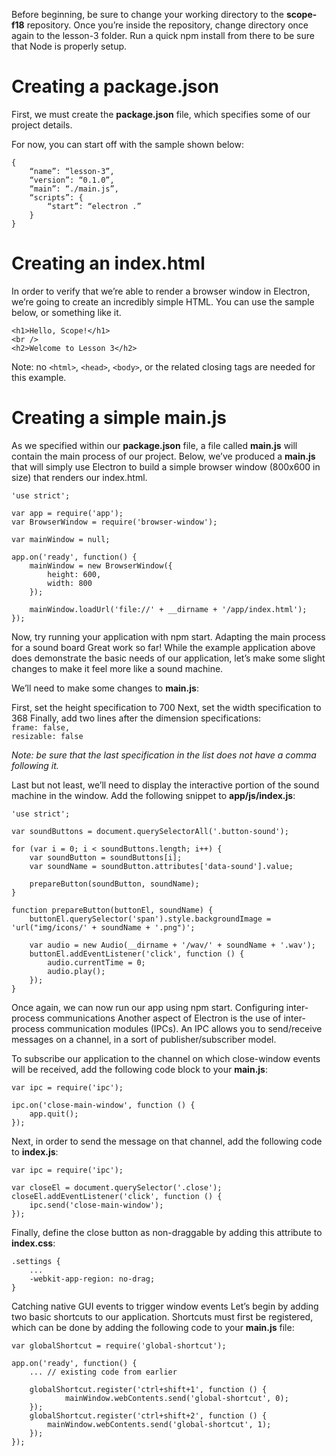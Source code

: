 Before beginning, be sure to change your working directory to the **scope-f18** repository.  Once you’re inside the repository, change directory once again to the lesson-3 folder.  Run a quick npm install from there to be sure that Node is properly setup.
# Creating a package.json
First, we must create the **package.json** file, which specifies some of our project details.

For now, you can start off with the sample shown below:
```
{
	“name”: “lesson-3”,
	“version”: “0.1.0”,
	“main”: “./main.js”,
	“scripts”: {
		“start”: “electron .”
	}
}
```
# Creating an index.html
In order to verify that we’re able to render a browser window in Electron, we’re going to create an incredibly simple HTML.  You can use the sample below, or something like it.
```
<h1>Hello, Scope!</h1>
<br />
<h2>Welcome to Lesson 3</h2>
```
Note: no `<html>`, `<head>`, `<body>`, or the related closing tags are needed for this example.
# Creating a simple main.js
As we specified within our **package.json** file, a file called **main.js** will contain the main process of our project.  Below, we’ve produced a **main.js** that will simply use Electron to build a simple browser window (800x600 in size) that renders our index.html.
```
'use strict';

var app = require('app');
var BrowserWindow = require('browser-window');

var mainWindow = null;

app.on('ready', function() {
    mainWindow = new BrowserWindow({
        height: 600,
        width: 800
    });

    mainWindow.loadUrl('file://' + __dirname + '/app/index.html');
});
```
Now, try running your application with npm start.
Adapting the main process for a sound board
Great work so far!  While the example application above does demonstrate the basic needs of our application, let’s make some slight changes to make it feel more like a sound machine.

We’ll need to make some changes to **main.js**:

First, set the height specification to 700
Next, set the width specification to 368
Finally, add two lines after the dimension specifications:  
`frame: false,`  
`resizable: false`  

*Note: be sure that the last specification in the list does not have a comma following it.*

Last but not least, we’ll need to display the interactive portion of the sound machine in the window.  Add the following snippet to **app/js/index.js**:
```
'use strict';

var soundButtons = document.querySelectorAll('.button-sound');

for (var i = 0; i < soundButtons.length; i++) {
    var soundButton = soundButtons[i];
    var soundName = soundButton.attributes['data-sound'].value;

    prepareButton(soundButton, soundName);
}

function prepareButton(buttonEl, soundName) {
    buttonEl.querySelector('span').style.backgroundImage = 'url("img/icons/' + soundName + '.png")';

    var audio = new Audio(__dirname + '/wav/' + soundName + '.wav');
    buttonEl.addEventListener('click', function () {
        audio.currentTime = 0;
        audio.play();
    });
}
```
Once again, we can now run our app using npm start.
Configuring inter-process communications
Another aspect of Electron is the use of inter-process communication modules (IPCs).  An IPC allows you to send/receive messages on a channel, in a sort of publisher/subscriber model.

To subscribe our application to the channel on which close-window events will be received, add the following code block to your **main.js**:
```
var ipc = require('ipc');

ipc.on('close-main-window', function () {
    app.quit();
});
```
Next, in order to send the message on that channel, add the following code to **index.js**:
```
var ipc = require('ipc');

var closeEl = document.querySelector('.close');
closeEl.addEventListener('click', function () {
    ipc.send('close-main-window');
});
```
Finally, define the close button as non-draggable by adding this attribute to **index.css**:
```
.settings {
    ...
    -webkit-app-region: no-drag;
}
```
Catching native GUI events to trigger window events
Let’s begin by adding two basic shortcuts to our application.  Shortcuts must first be registered, which can be done by adding the following code to your **main.js** file:

```
var globalShortcut = require('global-shortcut');

app.on('ready', function() {
    ... // existing code from earlier

    globalShortcut.register('ctrl+shift+1', function () {
            mainWindow.webContents.send('global-shortcut', 0);
    });
    globalShortcut.register('ctrl+shift+2', function () {
        mainWindow.webContents.send('global-shortcut', 1);
    });
});
```
